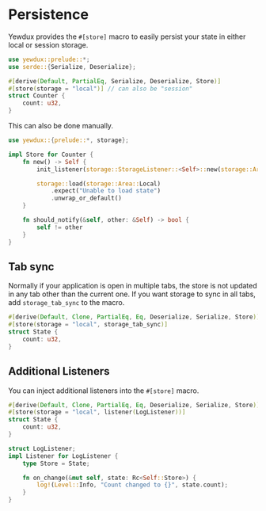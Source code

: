 # Persistence

Yewdux provides the `#[store]` macro to easily persist your state in either local or session storage.

```rust
use yewdux::prelude::*;
use serde::{Serialize, Deserialize};

#[derive(Default, PartialEq, Serialize, Deserialize, Store)]
#[store(storage = "local")] // can also be "session"
struct Counter {
    count: u32,
}
```

This can also be done manually.

```rust
use yewdux::{prelude::*, storage};

impl Store for Counter {
    fn new() -> Self {
        init_listener(storage::StorageListener::<Self>::new(storage::Area::Local));

        storage::load(storage::Area::Local)
            .expect("Unable to load state")
            .unwrap_or_default()
    }

    fn should_notify(&self, other: &Self) -> bool {
        self != other
    }
}
```

## Tab sync

Normally if your application is open in multiple tabs, the store is not updated in any tab other
than the current one. If you want storage to sync in all tabs, add `storage_tab_sync` to the macro.

```rust
#[derive(Default, Clone, PartialEq, Eq, Deserialize, Serialize, Store)]
#[store(storage = "local", storage_tab_sync)]
struct State {
    count: u32,
}
```

## Additional Listeners

You can inject additional listeners into the `#[store]` macro.

```rust
#[derive(Default, Clone, PartialEq, Eq, Deserialize, Serialize, Store)]
#[store(storage = "local", listener(LogListener))]
struct State {
    count: u32,
}

struct LogListener;
impl Listener for LogListener {
    type Store = State;

    fn on_change(&mut self, state: Rc<Self::Store>) {
        log!(Level::Info, "Count changed to {}", state.count);
    }
}
```

